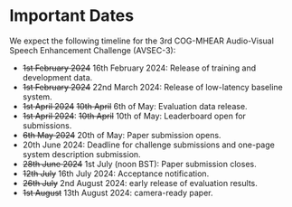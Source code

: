 # Important Dates

We expect the following timeline for the 3rd COG-MHEAR Audio-Visual Speech Enhancement Challenge (AVSEC-3):

- ~~1st February 2024~~ 16th February 2024: Release of training and development data. 
- ~~1st February 2024~~ 22nd March 2024: Release of low-latency baseline system. 
- ~~1st April 2024~~ ~~10th April~~ 6th of May: Evaluation data release. 
- ~~1st April 2024~~: ~~10th April~~ 10th of May: Leaderboard open for submissions. 
- ~~6th May 2024~~ 20th of May: Paper submission opens. 
- 20th June 2024: Deadline for challenge submissions and one-page system description submission.
- ~~28th June 2024~~ 1st July (noon BST): Paper submission closes. 
- ~~12th July~~ 16th July 2024: Acceptance notification. 
- ~~26th July~~ 2nd August 2024: early release of evaluation results.
- ~~1st August~~ 13th August 2024: camera-ready paper. 

